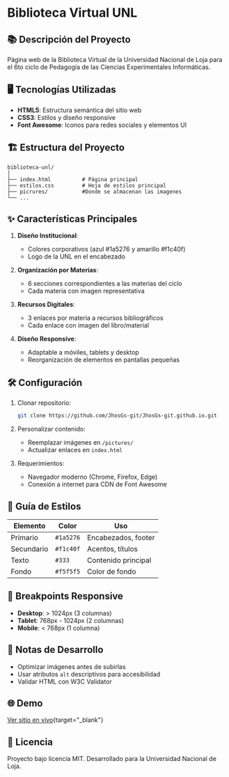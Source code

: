 # Biblioteca Virtual UNL

## 📚 Descripción del Proyecto
Página web de la Biblioteca Virtual de la Universidad Nacional de Loja para el 6to ciclo de Pedagogía de las Ciencias Experimentales Informáticas.

## 🖥️ Tecnologías Utilizadas
- **HTML5**: Estructura semántica del sitio web
- **CSS3**: Estilos y diseño responsive
- **Font Awesome**: Iconos para redes sociales y elementos UI

## 🏗️ Estructura del Proyecto
```
biblioteca-unl/
│
├── index.html          # Página principal
├── estilos.css         # Hoja de estilos principal
├── picrures/           #Donde se almacenan las imagenes
└── ...                 
```

## ✨ Características Principales
1. **Diseño Institucional**:
   - Colores corporativos (azul #1a5276 y amarillo #f1c40f)
   - Logo de la UNL en el encabezado

2. **Organización por Materias**:
   - 6 secciones correspondientes a las materias del ciclo
   - Cada materia con imagen representativa

3. **Recursos Digitales**:
   - 3 enlaces por materia a recursos bibliográficos
   - Cada enlace con imagen del libro/material

4. **Diseño Responsive**:
   - Adaptable a móviles, tablets y desktop
   - Reorganización de elementos en pantallas pequeñas

## 🛠️ Configuración
1. Clonar repositorio:
   ```bash
   git clone https://github.com/JhosGs-git/JhosGs-git.github.io.git
   ```

2. Personalizar contenido:
   - Reemplazar imágenes en `/pictures/`
   - Actualizar enlaces en `index.html`

3. Requerimientos:
   - Navegador moderno (Chrome, Firefox, Edge)
   - Conexión a internet para CDN de Font Awesome

## 🎨 Guía de Estilos
| Elemento | Color | Uso |
|----------|-------|-----|
| Primario | `#1a5276` | Encabezados, footer |
| Secundario | `#f1c40f` | Acentos, títulos |
| Texto | `#333` | Contenido principal |
| Fondo | `#f5f5f5` | Color de fondo |

## 📱 Breakpoints Responsive
- **Desktop**: > 1024px (3 columnas)
- **Tablet**: 768px - 1024px (2 columnas)
- **Mobile**: < 768px (1 columna)

## 📌 Notas de Desarrollo
- Optimizar imágenes antes de subirlas
- Usar atributos `alt` descriptivos para accesibilidad
- Validar HTML con W3C Validator

## 🌐 Demo
[Ver sitio en vivo](https://jhosgs-git.github.io/){target="_blank"}


## 📄 Licencia
Proyecto bajo licencia MIT. Desarrollado para la Universidad Nacional de Loja.
